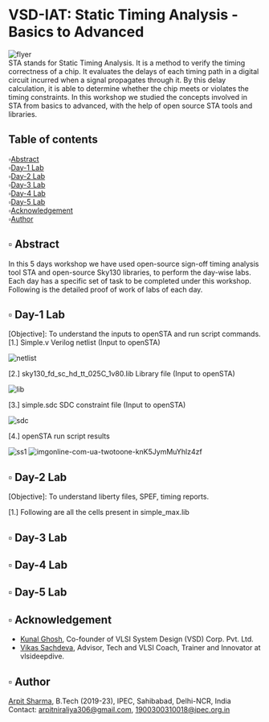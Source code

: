 # VSD-IAT: Static Timing Analysis - Basics to Advanced
![flyer](https://user-images.githubusercontent.com/68592620/220321874-458e55b3-e193-4734-8070-2a2477eaca27.png)  
STA stands for Static Timing Analysis. It is a method to verify the timing correctness of a chip. It evaluates the delays of each timing path in a digital circuit incurred when a signal propagates through it. By this delay calculation, it is able to determine whether the chip meets or violates the timing constraints. In this workshop we studied the concepts involved in STA from basics to advanced, with the help of open source STA tools and libraries.  
## Table of contents  
▫️[Abstract](https://github.com/arpit306/VSD-IAT-Sign-off-Timing-Analysis---Basics-to-Advanced#%EF%B8%8F-abstract)  
▫️[Day-1 Lab](https://github.com/arpit306/VSD-IAT-Sign-off-Timing-Analysis---Basics-to-Advanced#%EF%B8%8F-day-1-labs)  
▫️[Day-2 Lab](https://github.com/arpit306/VSD-IAT-Sign-off-Timing-Analysis---Basics-to-Advanced#%EF%B8%8F-day-2-labs)  
▫️[Day-3 Lab](https://github.com/arpit306/VSD-IAT-Sign-off-Timing-Analysis---Basics-to-Advanced#%EF%B8%8F-day-3-labs)  
▫️[Day-4 Lab](https://github.com/arpit306/VSD-IAT-Sign-off-Timing-Analysis---Basics-to-Advanced#%EF%B8%8F-day-4-labs)  
▫️[Day-5 Lab](https://github.com/arpit306/VSD-IAT-Sign-off-Timing-Analysis---Basics-to-Advanced#%EF%B8%8F-day-5-labs)  
▫️[Acknowledgement](https://github.com/arpit306/VSD-IAT-Sign-off-Timing-Analysis---Basics-to-Advanced#%EF%B8%8F-acknowledgement)  
▫️[Author](https://github.com/arpit306/VSD-IAT-Sign-off-Timing-Analysis---Basics-to-Advanced#%EF%B8%8F-author)  
## ▫️ Abstract
In this 5 days workshop we have used open-source sign-off timing analysis tool STA and open-source Sky130 libraries, to perform the day-wise labs.
Each day has a specific set of task to be completed under this workshop. Following is the detailed proof of work of labs of each day.
## ▫️ Day-1 Lab
[Objective]: To understand the inputs to openSTA and run script commands.
[1.] Simple.v Verilog netlist (Input to openSTA)  

![netlist](https://user-images.githubusercontent.com/68592620/220353404-723d68a1-4de2-4ee3-b1f7-e4fcf369775b.png)

[2.] sky130_fd_sc_hd_tt_025C_1v80.lib Library file (Input to openSTA)  

![lib](https://user-images.githubusercontent.com/68592620/220355039-9e47d857-4b05-45e5-a8d1-637ce6fd7064.png)

[3.] simple.sdc SDC constraint file (Input to openSTA)  

![sdc](https://user-images.githubusercontent.com/68592620/220356373-7fd75b3a-a8c1-48d0-96ab-61cacaeff1a8.png)

[4.] openSTA run script results  

![ss1](https://user-images.githubusercontent.com/68592620/220359535-2033b06a-e4a5-4b40-b07a-fc21d7a87f5b.png)
![imgonline-com-ua-twotoone-knK5JymMuYhlz4zf](https://user-images.githubusercontent.com/68592620/220359573-fde7b9d0-7722-410f-88c1-5959a6f90460.jpg)
## ▫️ Day-2 Lab  
[Objective]: To understand liberty files, SPEF, timing reports.  

[1.] Following are all the cells present in simple_max.lib  

## ▫️ Day-3 Lab
## ▫️ Day-4 Lab
## ▫️ Day-5 Lab
## ▫️ Acknowledgement

- [Kunal Ghosh](https://github.com/kunalg123), Co-founder of VLSI System Design (VSD) Corp. Pvt. Ltd.
- [Vikas Sachdeva](https://vlsideepdive.com/), Advisor, Tech and VLSI Coach, Trainer and Innovator at vlsideepdive.
## ▫️ Author

[Arpit Sharma](https://www.linkedin.com/in/arpit-s-a92647108/), B.Tech (2019-23), IPEC, Sahibabad, Delhi-NCR, India  
Contact: arpitniraliya306@gmail.com, 1900300310018@ipec.org.in  <br>
